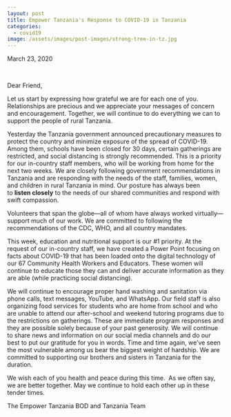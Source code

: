 ```yaml
---
layout: post
title: Empower Tanzania's Response to COVID-19 in Tanzania
categories:
  - covid19
image: /assets/images/post-images/strong-tree-in-tz.jpg
---
```


March 23, 2020

&nbsp;

Dear Friend,

Let us start by expressing how grateful we are for each one of you. Relationships are precious and we appreciate your messages of concern and encouragement. Together, we will continue to do everything we can to support the people of rural Tanzania.&nbsp;

Yesterday the Tanzania government announced precautionary measures to protect the country and minimize exposure of the spread of COVID-19. Among them, schools have been closed for 30 days, certain gatherings are restricted, and social distancing is strongly recommended. This is a priority for our in-country staff members, who will be working from home for the next two weeks. We are closely following government recommendations in Tanzania and are responding with the needs of the staff, families, women, and children in rural Tanzania in mind. Our posture has always been to&nbsp;**listen closely**&nbsp;to the needs of our shared communities and respond with swift compassion.&nbsp;

Volunteers that span the globe—all of whom have always worked virtually—support much of our work. We are committed to following the recommendations of the CDC, WHO, and all country mandates.&nbsp;

This week, education and nutritional support is our \#1 priority. At the request of our in-country staff, we have created a Power Point focusing on facts about COVID-19 that has been loaded onto the digital technology of our 67 Community Health Workers and Educators. These women will continue to educate those they can and deliver accurate information as they are able (while practicing social distancing).

We will continue to encourage proper hand washing and sanitation via phone calls, text messages, YouTube, and WhatsApp. Our field staff is also organizing food services for students who are home from school and who are unable to attend our after-school and weekend tutoring programs due to the restrictions on gatherings. These are immediate program responses and they are possible solely because of your past generosity. We will continue to share news and information on our social media channels and do our best to put our gratitude for you in words. Time and time again, we’ve seen the most vulnerable among us bear the biggest weight of hardship. We are committed to supporting our brothers and sisters in Tanzania for the duration.&nbsp;

We wish each of you health and peace during this time. &nbsp;As we often say, we are better together. May we continue to hold each other up in these tender times.&nbsp;

The Empower Tanzania BOD and Tanzania Team